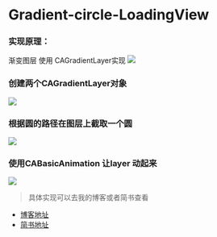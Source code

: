 # Gradient-circle-LoadingView


### 实现原理：
渐变图层 使用 CAGradientLayer实现
![](http://oahmyhzk1.bkt.clouddn.com/image/pngGradient-circle-1.png)

### 创建两个CAGradientLayer对象 
![](http://oahmyhzk1.bkt.clouddn.com/image/pngGradient-circle-2.png)


### 根据圆的路径在图层上截取一个圆
![](http://oahmyhzk1.bkt.clouddn.com/image/pngGradient-circle-3.png)


### 使用CABasicAnimation 让layer 动起来
![](http://oahmyhzk1.bkt.clouddn.com/%E6%B8%90%E5%8F%98%E5%9C%86loading.gif)

> 具体实现可以去我的博客或者简书查看
* [博客地址]()
* [简书地址]()